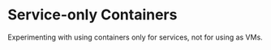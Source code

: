 # Service-only Containers
Experimenting with using containers only for services, not for using as VMs.
